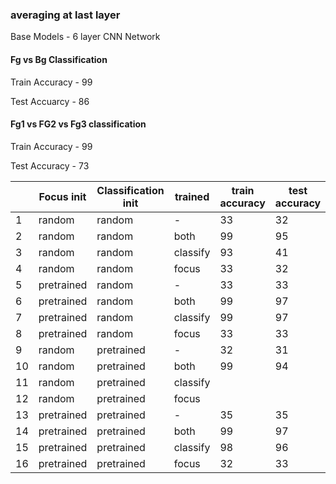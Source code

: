 ### averaging at last layer

Base Models - 6 layer CNN Network

#### Fg vs Bg Classification

Train Accuracy - 99

Test Accuarcy  - 86
#### Fg1 vs FG2 vs Fg3 classification
Train Accuracy - 99

Test Accuracy - 73

| | Focus init | Classification init | trained | train accuracy | test accuracy |
| - | ---------  | ------------------- | ------- | -------------  | ------------  |
|1| random | random | - | 33 |  32 |
|2| random | random | both | 99 | 95 |
|3| random | random | classify | 93 | 41 |
|4| random | random | focus    | 33 | 32 |
|5| pretrained | random | - | 33 | 33 |
|6| pretrained | random | both | 99 | 97|
|7| pretrained | random | classify | 99 | 97 |
|8| pretrained | random | focus    | 33 | 33 |
|9| random     | pretrained | -    | 32 | 31 |
|10| random    | pretrained | both | 99 | 94 |
|11| random    | pretrained | classify | | |
|12| random    | pretrained | focus   | | |
|13| pretrained | pretrained | - | 35 | 35 |
|14| pretrained | pretrained | both | 99 | 97 |
|15| pretrained | pretrained | classify |98 | 96 |
|16| pretrained | pretrained | focus    | 32 | 33 |

